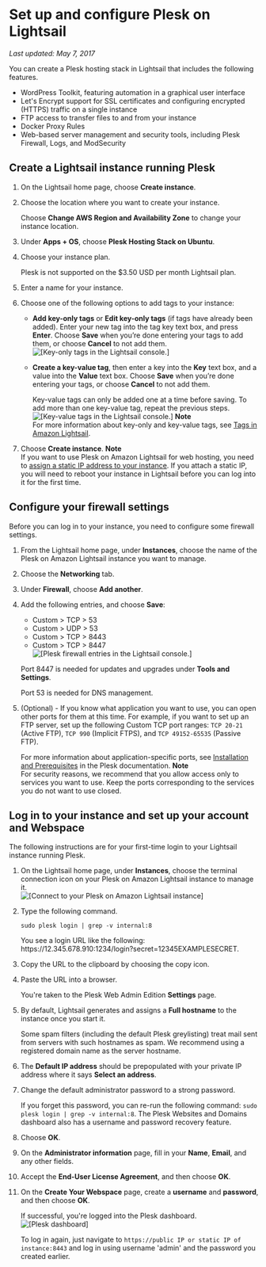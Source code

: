 # Set up and configure Plesk on Lightsail<a name="set-up-and-configure-plesk-stack-on-lightsail"></a>

 *Last updated: May 7, 2017* 

You can create a Plesk hosting stack in Lightsail that includes the following features\.
+ WordPress Toolkit, featuring automation in a graphical user interface
+ Let's Encrypt support for SSL certificates and configuring encrypted \(HTTPS\) traffic on a single instance
+ FTP access to transfer files to and from your instance
+ Docker Proxy Rules
+ Web\-based server management and security tools, including Plesk Firewall, Logs, and ModSecurity

## Create a Lightsail instance running Plesk<a name="create-plesk-instance"></a>

1. On the Lightsail home page, choose **Create instance**\.

1. Choose the location where you want to create your instance\.

   Choose **Change AWS Region and Availability Zone** to change your instance location\.

1. Under **Apps \+ OS**, choose **Plesk Hosting Stack on Ubuntu**\.

1. Choose your instance plan\.

   Plesk is not supported on the $3\.50 USD per month Lightsail plan\.

1. Enter a name for your instance\.

1. Choose one of the following options to add tags to your instance:
   + **Add key\-only tags** or **Edit key\-only tags** \(if tags have already been added\)\. Enter your new tag into the tag key text box, and press **Enter**\. Choose **Save** when you’re done entering your tags to add them, or choose **Cancel** to not add them\.  
![\[Key-only tags in the Lightsail console.\]](https://d9yljz1nd5001.cloudfront.net/en_us/839d5f6fb9fda85efe16b0c03ccc5f0f/images/amazon-lightsail-key-only-tags.png)
   + **Create a key\-value tag**, then enter a key into the **Key** text box, and a value into the **Value** text box\. Choose **Save** when you’re done entering your tags, or choose **Cancel** to not add them\.

     Key\-value tags can only be added one at a time before saving\. To add more than one key\-value tag, repeat the previous steps\.  
![\[Key-value tags in the Lightsail console.\]](https://d9yljz1nd5001.cloudfront.net/en_us/839d5f6fb9fda85efe16b0c03ccc5f0f/images/amazon-lightsail-key-value-tag.png)
**Note**  
For more information about key\-only and key\-value tags, see [Tags in Amazon Lightsail](amazon-lightsail-tags.md)\.

1. Choose **Create instance**\.
**Note**  
If you want to use Plesk on Amazon Lightsail for web hosting, you need to [assign a static IP address to your instance](lightsail-create-static-ip.md)\. If you attach a static IP, you will need to reboot your instance in Lightsail before you can log into it for the first time\.

## Configure your firewall settings<a name="configure-plesk-firewall-settings"></a>

Before you can log in to your instance, you need to configure some firewall settings\.

1. From the Lightsail home page, under **Instances**, choose the name of the Plesk on Amazon Lightsail instance you want to manage\.

1. Choose the **Networking** tab\.

1. Under **Firewall**, choose **Add another**\.

1. Add the following entries, and choose **Save**:
   + Custom > TCP > 53
   + Custom > UDP > 53
   + Custom > TCP > 8443
   + Custom > TCP > 8447  
![\[Plesk firewall entries in the Lightsail console.\]](https://d9yljz1nd5001.cloudfront.net/en_us/839d5f6fb9fda85efe16b0c03ccc5f0f/images/amazon-lightsail-plesk-firewall.png)

   Port 8447 is needed for updates and upgrades under **Tools and Settings**\.

   Port 53 is needed for DNS management\.

1. \(Optional\) \- If you know what application you want to use, you can open other ports for them at this time\. For example, if you want to set up an FTP server, set up the following Custom TCP port ranges: `TCP 20-21` \(Active FTP\), `TCP 990` \(Implicit FTPS\), and `TCP 49152-65535` \(Passive FTP\)\.

   For more information about application\-specific ports, see [Installation and Prerequisites](https://docs.plesk.com/en-US/onyx/migration-guide/installation-and-prerequisites.75498/) in the Plesk documentation\.
**Note**  
For security reasons, we recommend that you allow access only to services you want to use\. Keep the ports corresponding to the services you do not want to use closed\.

## Log in to your instance and set up your account and Webspace<a name="first-time-login-instructions-plesk"></a>

The following instructions are for your first\-time login to your Lightsail instance running Plesk\.

1. On the Lightsail home page, under **Instances**, choose the terminal connection icon on your Plesk on Amazon Lightsail instance to manage it\.  
![\[Connect to your Plesk on Amazon Lightsail instance\]](https://d9yljz1nd5001.cloudfront.net/en_us/839d5f6fb9fda85efe16b0c03ccc5f0f/images/connect-quickly-to-your-plesk-instance-terminal.png)

1. Type the following command\.

   ```
   sudo plesk login | grep -v internal:8
   ```

   You see a login URL like the following: https://12\.345\.678\.910:1234/login?secret=12345EXAMPLESECRET\.

1. Copy the URL to the clipboard by choosing the copy icon\.

1. Paste the URL into a browser\.

   You're taken to the Plesk Web Admin Edition **Settings** page\.

1. By default, Lightsail generates and assigns a **Full hostname** to the instance once you start it\.

   Some spam filters \(including the default Plesk greylisting\) treat mail sent from servers with such hostnames as spam\. We recommend using a registered domain name as the server hostname\.

1. The **Default IP address** should be prepopulated with your private IP address where it says **Select an address**\.

1. Change the default administrator password to a strong password\.

   If you forget this password, you can re\-run the following command: `sudo plesk login | grep -v internal:8`\. The Plesk Websites and Domains dashboard also has a username and password recovery feature\.

1. Choose **OK**\.

1. On the **Administrator information** page, fill in your **Name**, **Email**, and any other fields\.

1. Accept the **End\-User License Agreement**, and then choose **OK**\.

1. On the **Create Your Webspace** page, create a **username** and **password**, and then choose **OK**\.

   If successful, you're logged into the Plesk dashboard\.  
![\[Plesk dashboard\]](https://d9yljz1nd5001.cloudfront.net/en_us/839d5f6fb9fda85efe16b0c03ccc5f0f/images/plesk-admin-dashboard.png)

   To log in again, just navigate to `https://public IP or static IP of instance:8443` and log in using username 'admin' and the password you created earlier\.